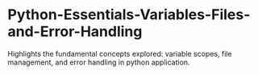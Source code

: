 # Python-Essentials-Variables-Files-and-Error-Handling
Highlights the fundamental concepts explored: variable scopes, file management, and error handling in python application.
